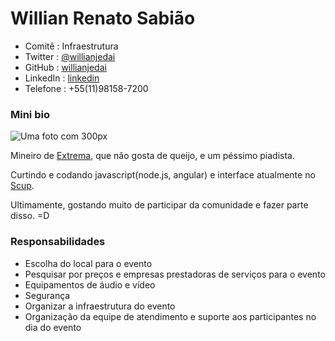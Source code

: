 # Willian Renato Sabião

 * Comitê    : Infraestrutura
 * Twitter   : [@willianjedai](https://twitter.com/willianjedai)
 * GitHub    : [willianjedai](https://github.com/willianjedai)
 * LinkedIn  : [linkedin](http://br.linkedin.com/pub/renato-sabiao/57/519/430)
 * Telefone  : +55(11)98158-7200
 
### Mini bio

![Uma foto com 300px](https://avatars3.githubusercontent.com/u/5489997?v=3&s=300)

Mineiro de [Extrema](http://extrematur.com.br/), que não gosta de queijo, e um péssimo piadista.

Curtindo e codando javascript(node.js, angular) e interface atualmente no [Scup](http://scup.com/).

Ultimamente, gostando muito de participar da comunidade e fazer parte disso. =D


### Responsabilidades

* Escolha do local para o evento
* Pesquisar por preços e empresas prestadoras de serviços para o evento
* Equipamentos de áudio e vídeo
* Segurança
* Organizar a infraestrutura do evento
* Organização da equipe de atendimento e suporte aos participantes no dia do evento 